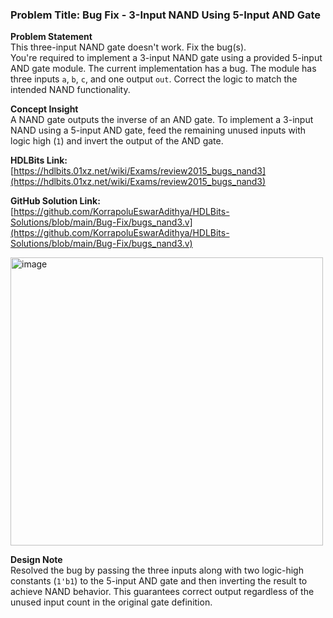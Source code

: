 ### Problem Title: Bug Fix - 3-Input NAND Using 5-Input AND Gate

**Problem Statement**  
This three-input NAND gate doesn't work. Fix the bug(s).  
You're required to implement a 3-input NAND gate using a provided 5-input AND gate module. The current implementation has a bug. The module has three inputs `a`, `b`, `c`, and one output `out`. Correct the logic to match the intended NAND functionality.

**Concept Insight**  
A NAND gate outputs the inverse of an AND gate. To implement a 3-input NAND using a 5-input AND gate, feed the remaining unused inputs with logic high (`1`) and invert the output of the AND gate.

**HDLBits Link:**  
[https://hdlbits.01xz.net/wiki/Exams/review2015_bugs_nand3](https://hdlbits.01xz.net/wiki/Exams/review2015_bugs_nand3)

**GitHub Solution Link:**  
[https://github.com/KorrapoluEswarAdithya/HDLBits-Solutions/blob/main/Bug-Fix/bugs_nand3.v](https://github.com/KorrapoluEswarAdithya/HDLBits-Solutions/blob/main/Bug-Fix/bugs_nand3.v)

<img width="500" height="461" alt="image" src="https://github.com/user-attachments/assets/1410ceb6-e57c-4fd4-938a-737d8c846727" />

**Design Note**  
Resolved the bug by passing the three inputs along with two logic-high constants (`1'b1`) to the 5-input AND gate and then inverting the result to achieve NAND behavior. This guarantees correct output regardless of the unused input count in the original gate definition.
